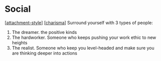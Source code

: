 # Social
[[attachment-style]]
[[charisma]]
Surround yourself with 3 types of people: 
1. The dreamer. the positive kinds
2. The hardworker. Someone who keeps pushing your work ethic to new heights
3. The realist. Someone who keep you level-headed and make sure you are thinking deeper into actions


[//begin]: # "Autogenerated link references for markdown compatibility"
[attachment-style]: attachment-style.md "Attachment Style"
[charisma]: Charisma.md "Charisma"
[//end]: # "Autogenerated link references"